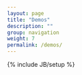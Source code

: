 ```yaml
---
layout: page
title: "Demos"
description: ""
group: navigation
weight: 7
permalink: /demos/
---
```

{% include JB/setup %}
